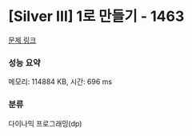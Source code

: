 # [Silver III] 1로 만들기 - 1463 

[문제 링크](https://www.acmicpc.net/problem/1463) 

### 성능 요약

메모리: 114884 KB, 시간: 696 ms

### 분류

다이나믹 프로그래밍(dp)

